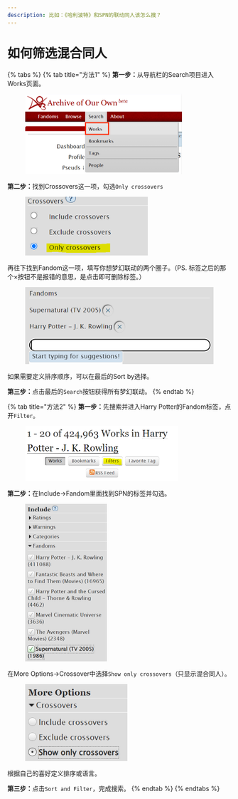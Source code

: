```yaml
---
description: 比如：《哈利波特》和SPN的联动同人该怎么搜？
---
```


# 如何筛选混合同人

{% tabs %}
{% tab title="方法1" %}
**第一步：**&#x4ECE;导航栏的Search项目进入Works页面。

<figure><img src="../../.gitbook/assets/1a007ca52d241e67634c6bba9ef56549.png" alt="" width="353"><figcaption></figcaption></figure>

**第二步：**&#x627E;到Crossovers这一项，勾选`Only crossovers`

<figure><img src="../../.gitbook/assets/image (38).png" alt="" width="276"><figcaption></figcaption></figure>

再往下找到Fandom这一项，填写你想梦幻联动的两个圈子。（PS. 标签之后的那个×按钮不是报错的意思，是点击即可删除标签。）

<figure><img src="../../.gitbook/assets/image (32).png" alt="" width="450"><figcaption></figcaption></figure>

如果需要定义排序顺序，可以在最后的Sort by选择。

**第三步：**&#x70B9;击最后的`Search`按钮获得所有梦幻联动。
{% endtab %}

{% tab title="方法2" %}
**第一步：**&#x5148;搜索并进入Harry Potter的Fandom标签，点开`Filter`。

<figure><img src="../../.gitbook/assets/image (31).png" alt="" width="345"><figcaption></figcaption></figure>

**第二步：**&#x5728;Include→Fandom里面找到SPN的标签并勾选。

<figure><img src="../../.gitbook/assets/image (18).png" alt="" width="184"><figcaption></figcaption></figure>

在More Options→Crossover中选择`Show only crossovers`（只显示混合同人）。

<figure><img src="../../.gitbook/assets/image (21).png" alt="" width="230"><figcaption></figcaption></figure>

根据自己的喜好定义排序或语言。

**第三步：**&#x70B9;击`Sort and Filter`，完成搜索。
{% endtab %}
{% endtabs %}

